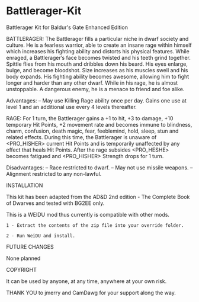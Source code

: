# Battlerager-Kit
Battlerager Kit for Baldur's Gate Enhanced Edition

BATTLERAGER: The Battlerager fills a particular niche in dwarf society and culture. He is a fearless warrior, able to create an insane rage within himself which increases his fighting ability and distorts his physical features. While enraged, a Battlerager’s face becomes twisted and his teeth grind together. Spittle flies from his mouth and dribbles down his beard. His eyes enlarge, bulge, and become bloodshot. Size increases as his muscles swell and his body expands. His fighting ability becomes awesome, allowing him to fight longer and harder than any other dwarf. While in his rage, he is almost unstoppable. A dangerous enemy, he is a menace to friend and foe alike. 

Advantages:
– May use Killing Rage ability once per day. Gains one use at level 1 and an additional use every 4 levels thereafter.

RAGE: For 1 turn, the Battlerager gains a +1 to hit, +3 to damage, +10 temporary Hit Points, +2 movement rate and becomes immune to blindness, charm, confusion, death magic, fear, feeblemind, hold, sleep, stun and related effects. During this time, the Battlerager is unaware of <PRO_HISHER> current Hit Points and is temporarily unaffected by any effect that heals Hit Points. After the rage subsides <PRO_HESHE> becomes fatigued and <PRO_HISHER> Strength drops for 1 turn.

Disadvantages:
– Race restricted to dwarf.
– May not use missile weapons.
– Alignment restricted to any non-lawful.

INSTALLATION 
                 
This kit has been adapted from the AD&D 2nd edition - The Complete Book of Dwarves and tested with BG2EE only. 

This is a WEIDU mod thus currently is compatible with other mods.

	1 - Extract the contents of the zip file into your override folder.

	2 - Run WeiDU and install.
 
FUTURE  CHANGES  

None planned

COPYRIGHT

It can be used by anyone, at any time, anywhere at your own risk.

THANK YOU to jmerry and CamDawg for your support along the way.
